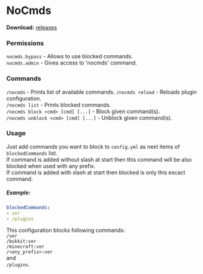 # NoCmds
**Download:** [releases](https://github.com/piratjsk/NoCmds/releases) 

### Permissions
`nocmds.bypass` - Allows to use blocked commands.  
`nocmds.admin` - Gives access to 'nocmds' command.

### Commands
`/nocmds` - Prints list of available commands.
`/nocmds reload` - Reloads plugin configuration.  
`/nocmds list` - Prints blocked commands.  
`/nocmds block <cmd> [cmd] [...]` - Block given command(s).  
`/nocmds unblock <cmd> [cmd] [...]` - Unblock given command(s).

### Usage
Just add commands you want to block to `config.yml` as next items of `blockedCommands` list.  
If command is added without slash at start then this command will be also blocked when used with any prefix.  
If command is added with slash at start then blocked is only this excact command.

##### Example:
```yaml
blockedCommands:
- ver
- /plugins
```
This configuration blocks following commands:  
`/ver`  
`/bukkit:ver`  
`/minecraft:ver`  
`/<any_prefix>:ver`  
and  
`/plugins`.
